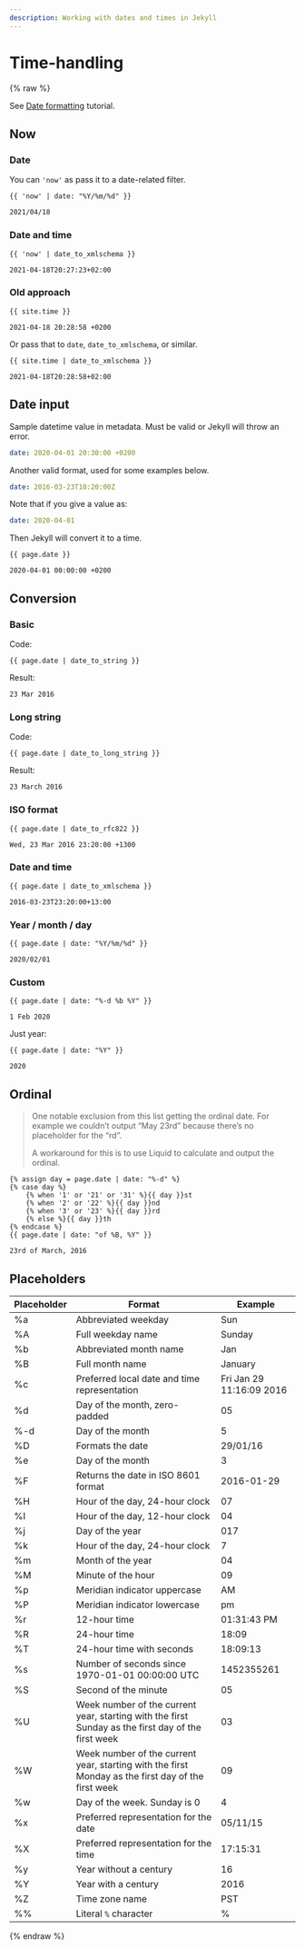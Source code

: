 ```yaml
---
description: Working with dates and times in Jekyll
---
```

# Time-handling

{% raw %}

See [Date formatting](https://learn.cloudcannon.com/jekyll/date-formatting/) tutorial.


## Now

### Date

You can `'now'` as pass it to a date-related filter.

```liquid
{{ 'now' | date: "%Y/%m/%d" }}
```
```
2021/04/18
```

### Date and time

```liquid
{{ 'now' | date_to_xmlschema }}
```
```
2021-04-18T20:27:23+02:00
```

### Old approach

```liquid
{{ site.time }}
```
```
2021-04-18 20:28:58 +0200
```

Or pass that to `date`, `date_to_xmlschema`, or similar.

```liquid
{{ site.time | date_to_xmlschema }}
```
```
2021-04-18T20:28:58+02:00
```


## Date input

Sample datetime value in metadata. Must be valid or Jekyll will throw an error.

```yaml
date: 2020-04-01 20:30:00 +0200
```

Another valid format, used for some examples below.

```yaml
date: 2016-03-23T10:20:00Z
```

Note that if you give a value as:

```yaml
date: 2020-04-01
```

Then Jekyll will convert it to a time.

```liquid
{{ page.date }}
```
```
2020-04-01 00:00:00 +0200
```


## Conversion

### Basic

Code:

```liquid
{{ page.date | date_to_string }}
```

Result:

```
23 Mar 2016
```

### Long string

Code:

```
{{ page.date | date_to_long_string }}
```

Result:

```
23 March 2016
```

### ISO format

```liquid
{{ page.date | date_to_rfc822 }}
```

```
Wed, 23 Mar 2016 23:20:00 +1300
```

### Date and time

```liquid
{{ page.date | date_to_xmlschema }}
```

```
2016-03-23T23:20:00+13:00
```

### Year / month / day

```liquid
{{ page.date | date: "%Y/%m/%d" }}
```
```
2020/02/01
```

### Custom

```liquid
{{ page.date | date: "%-d %b %Y" }}
```

```
1 Feb 2020
```

Just year:

```liquid
{{ page.date | date: "%Y" }}
```

```
2020
```

## Ordinal

> One notable exclusion from this list getting the ordinal date. For example we couldn’t output “May 23rd” because there’s no placeholder for the “rd”.
>
> A workaround for this is to use Liquid to calculate and output the ordinal.

```liquid
{% assign day = page.date | date: "%-d" %}
{% case day %}
    {% when '1' or '21' or '31' %}{{ day }}st
    {% when '2' or '22' %}{{ day }}nd
    {% when '3' or '23' %}{{ day }}rd
    {% else %}{{ day }}th
{% endcase %}
{{ page.date | date: "of %B, %Y" }}
```
```
23rd of March, 2016
```


## Placeholders

| Placeholder | Format                                                                                             | Example                  |
| ----------- | -------------------------------------------------------------------------------------------------- | ------------------------ |
| %a          | Abbreviated weekday                                                                                | Sun                      |
| %A          | Full weekday name                                                                                  | Sunday                   |
| %b          | Abbreviated month name                                                                             | Jan                      |
| %B          | Full month name                                                                                    | January                  |
| %c          | Preferred local date and time representation                                                       | Fri Jan 29 11:16:09 2016 |
| %d          | Day of the month, zero-padded                                                                      | 05                       |
| %-d         | Day of the month                                                                                   | 5                        |
| %D          | Formats the date                                                                                   | 29/01/16                 |
| %e          | Day of the month                                                                                   | 3                        |
| %F          | Returns the date in ISO 8601 format                                                                | 2016-01-29               |
| %H          | Hour of the day, 24-hour clock                                                                     | 07                       |
| %I          | Hour of the day, 12-hour clock                                                                     | 04                       |
| %j          | Day of the year                                                                                    | 017                      |
| %k          | Hour of the day, 24-hour clock                                                                     | 7                        |
| %m          | Month of the year                                                                                  | 04                       |
| %M          | Minute of the hour                                                                                 | 09                       |
| %p          | Meridian indicator uppercase                                                                       | AM                       |
| %P          | Meridian indicator lowercase                                                                       | pm                       |
| %r          | 12-hour time                                                                                       | 01:31:43 PM              |
| %R          | 24-hour time                                                                                       | 18:09                    |
| %T          | 24-hour time with seconds                                                                          | 18:09:13                 |
| %s          | Number of seconds since 1970-01-01 00:00:00 UTC                                                    | 1452355261               |
| %S          | Second of the minute                                                                               | 05                       |
| %U          | Week number of the current year, starting with the first Sunday as the first day of the first week | 03                       |
| %W          | Week number of the current year, starting with the first Monday as the first day of the first week | 09                       |
| %w          | Day of the week. Sunday is 0                                                                       | 4                        |
| %x          | Preferred representation for the date                                                              | 05/11/15                 |
| %X          | Preferred representation for the time                                                              | 17:15:31                 |
| %y          | Year without a century                                                                             | 16                       |
| %Y          | Year with a century                                                                                | 2016                     |
| %Z          | Time zone name                                                                                     | PST                      |
| %%          | Literal `%` character                                                                              | %                        |

{% endraw %}
